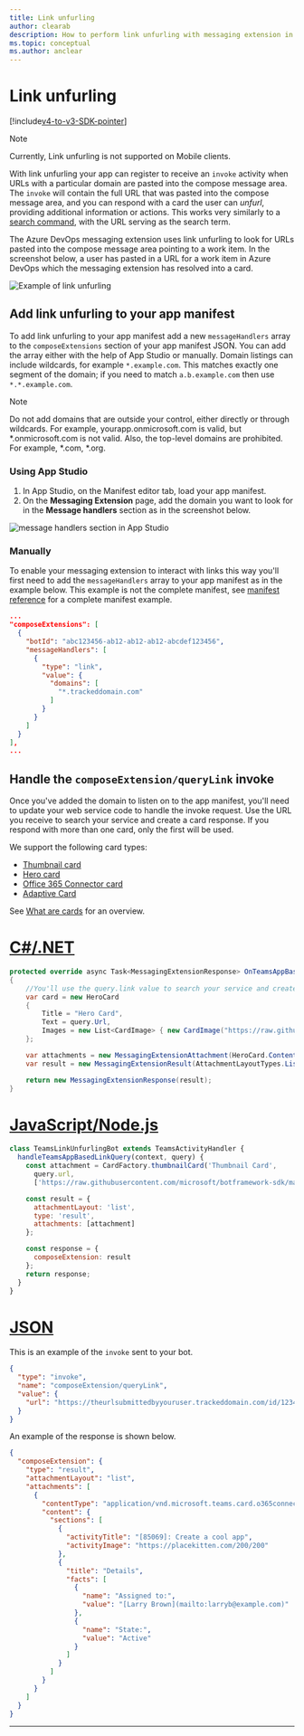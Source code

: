 ```yaml
---
title: Link unfurling
author: clearab
description: How to perform link unfurling with messaging extension in a Microsoft Teams app.
ms.topic: conceptual
ms.author: anclear
---
```

# Link unfurling

[!include[v4-to-v3-SDK-pointer](~/includes/v4-to-v3-pointer-me.md)]

> [!NOTE]
> Currently, Link unfurling is not supported on Mobile clients.

With link unfurling your app can register to receive an `invoke` activity when URLs with a particular domain are pasted into the compose message area. The `invoke` will contain the full URL that was pasted into the compose message area, and you can respond with a card the user can *unfurl*, providing additional information or actions. This works very similarly to a [search command](~/messaging-extensions/how-to/search-commands/define-search-command.md), with the URL serving as the search term.

The Azure DevOps messaging extension uses link unfurling to look for URLs pasted into the compose message area pointing to a work item. In the screenshot below, a user has pasted in a URL for a work item in Azure DevOps which the messaging extension has resolved into a card.

![Example of link unfurling](~/assets/images/compose-extensions/messagingextensions_linkunfurling.png)

## Add link unfurling to your app manifest

 To add link unfurling to your app manifest add a new `messageHandlers` array to the `composeExtensions` section of your app manifest JSON. You can add the array either with the help of App Studio or manually. Domain listings can include wildcards, for example `*.example.com`. This matches exactly one segment of the domain; if you need to match `a.b.example.com` then use `*.*.example.com`.

> [!NOTE]
> Do not add domains that are outside your control, either directly or through wildcards. For example, yourapp.onmicrosoft.com is valid, but *.onmicrosoft.com is not valid. Also, the top-level domains are prohibited. For example, *.com, *.org.

### Using App Studio

1. In App Studio, on the Manifest editor tab, load your app manifest.
1. On the **Messaging Extension** page, add the domain you want to look for in the **Message handlers** section as in the screenshot below.

![message handlers section in App Studio](~/assets/images/link-unfurling.png)

### Manually

To enable your messaging extension to interact with links this way you'll first need to add the `messageHandlers` array to your app manifest as in the example below. This example is not the complete manifest, see [manifest reference](~/resources/schema/manifest-schema.md) for a complete manifest example.

```json
...
"composeExtensions": [
  {
    "botId": "abc123456-ab12-ab12-ab12-abcdef123456",
    "messageHandlers": [
      {
        "type": "link",
        "value": {
          "domains": [
            "*.trackeddomain.com"
          ]
        }
      }
    ]
  }
],
...
```

## Handle the `composeExtension/queryLink` invoke

Once you've added the domain to listen on to the app manifest, you'll need to update your web service code to handle the invoke request. Use the URL you receive to search your service and create a card response. If you respond with more than one card, only the first will be used.

We support the following card types:

* [Thumbnail card](~/task-modules-and-cards/cards/cards-reference.md#thumbnail-card)
* [Hero card](~/task-modules-and-cards/cards/cards-reference.md#hero-card)
* [Office 365 Connector card](~/task-modules-and-cards/cards/cards-reference.md#office-365-connector-card)
* [Adaptive Card](~/task-modules-and-cards/cards/cards-reference.md#adaptive-card)

See [What are cards](~/task-modules-and-cards/what-are-cards.md) for an overview.

# [C#/.NET](#tab/dotnet)

```csharp
protected override async Task<MessagingExtensionResponse> OnTeamsAppBasedLinkQueryAsync(ITurnContext<IInvokeActivity> turnContext, AppBasedLinkQuery query, CancellationToken cancellationToken)
{
    //You'll use the query.link value to search your service and create a card response
    var card = new HeroCard
    {
        Title = "Hero Card",
        Text = query.Url,
        Images = new List<CardImage> { new CardImage("https://raw.githubusercontent.com/microsoft/botframework-sdk/master/icon.png") },
    };

    var attachments = new MessagingExtensionAttachment(HeroCard.ContentType, null, card);
    var result = new MessagingExtensionResult(AttachmentLayoutTypes.List, "result", new[] { attachments }, null, "test unfurl");

    return new MessagingExtensionResponse(result);
}
```

# [JavaScript/Node.js](#tab/javascript)

```javascript
class TeamsLinkUnfurlingBot extends TeamsActivityHandler {
  handleTeamsAppBasedLinkQuery(context, query) {
    const attachment = CardFactory.thumbnailCard('Thumbnail Card',
      query.url,
      ['https://raw.githubusercontent.com/microsoft/botframework-sdk/master/icon.png']);

    const result = {
      attachmentLayout: 'list',
      type: 'result',
      attachments: [attachment]
    };

    const response = {
      composeExtension: result
    };
    return response;
  }
}
```

# [JSON](#tab/json)

This is an example of the `invoke` sent to your bot.

```json
{
  "type": "invoke",
  "name": "composeExtension/queryLink",
  "value": {
    "url": "https://theurlsubmittedbyyouruser.trackeddomain.com/id/1234"
  }
}
```

An example of the response is shown below.

```json
{
  "composeExtension": {
    "type": "result",
    "attachmentLayout": "list",
    "attachments": [
      {
        "contentType": "application/vnd.microsoft.teams.card.o365connector",
        "content": {
          "sections": [
            {
              "activityTitle": "[85069]: Create a cool app",
              "activityImage": "https://placekitten.com/200/200"
            },
            {
              "title": "Details",
              "facts": [
                {
                  "name": "Assigned to:",
                  "value": "[Larry Brown](mailto:larryb@example.com)"
                },
                {
                  "name": "State:",
                  "value": "Active"
                }
              ]
            }
          ]
        }
      }
    ]
  }
}
```

* * *
